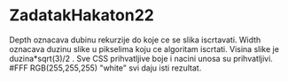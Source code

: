 # ZadatakHakaton22
Depth oznacava dubinu rekurzije do koje ce se slika iscrtavati.
Width oznacava duzinu slike u pikselima koju ce algoritam iscrtati.
Visina slike je duzina*sqrt(3)/2 .
Sve CSS prihvatljive boje i nacini unosa su prihvatljivi.
#FFF RGB(255,255,255) "white" svi daju isti rezultat.
